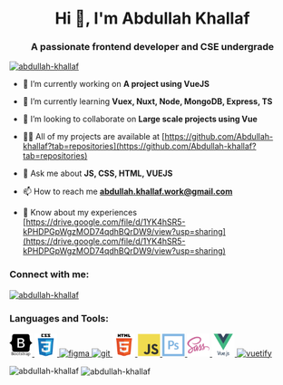 <h1 align="center">Hi 👋, I'm Abdullah Khallaf</h1>
<h3 align="center">A passionate frontend developer and CSE undergrade</h3>

<p align="left"> <a href="https://github.com/ryo-ma/github-profile-trophy"><img src="https://github-profile-trophy.vercel.app/?username=abdullah-khallaf" alt="abdullah-khallaf" /></a> </p>

- 🔭 I’m currently working on **A project using VueJS**

- 🌱 I’m currently learning **Vuex, Nuxt, Node, MongoDB, Express, TS**

- 👯 I’m looking to collaborate on **Large scale projects using Vue**

- 👨‍💻 All of my projects are available at [https://github.com/Abdullah-khallaf?tab=repositories](https://github.com/Abdullah-khallaf?tab=repositories)

- 💬 Ask me about **JS, CSS, HTML, VUEJS**

- 📫 How to reach me **abdullah.khallaf.work@gmail.com**

- 📄 Know about my experiences [https://drive.google.com/file/d/1YK4hSR5-kPHDPGpWgzMOD74qdhBQrDW9/view?usp=sharing](https://drive.google.com/file/d/1YK4hSR5-kPHDPGpWgzMOD74qdhBQrDW9/view?usp=sharing)

<h3 align="left">Connect with me:</h3>
<p align="left">
<a href="https://linkedin.com/in/abdullah-khallaf" target="blank"><img align="center" src="https://raw.githubusercontent.com/rahuldkjain/github-profile-readme-generator/master/src/images/icons/Social/linked-in-alt.svg" alt="abdullah-khallaf" height="30" width="40" /></a>
</p>

<h3 align="left">Languages and Tools:</h3>
<p align="left"> <a href="https://getbootstrap.com" target="_blank" rel="noreferrer"> <img src="https://raw.githubusercontent.com/devicons/devicon/master/icons/bootstrap/bootstrap-plain-wordmark.svg" alt="bootstrap" width="40" height="40"/> </a> <a href="https://www.w3schools.com/css/" target="_blank" rel="noreferrer"> <img src="https://raw.githubusercontent.com/devicons/devicon/master/icons/css3/css3-original-wordmark.svg" alt="css3" width="40" height="40"/> </a> <a href="https://www.figma.com/" target="_blank" rel="noreferrer"> <img src="https://www.vectorlogo.zone/logos/figma/figma-icon.svg" alt="figma" width="40" height="40"/> </a> <a href="https://git-scm.com/" target="_blank" rel="noreferrer"> <img src="https://www.vectorlogo.zone/logos/git-scm/git-scm-icon.svg" alt="git" width="40" height="40"/> </a> <a href="https://www.w3.org/html/" target="_blank" rel="noreferrer"> <img src="https://raw.githubusercontent.com/devicons/devicon/master/icons/html5/html5-original-wordmark.svg" alt="html5" width="40" height="40"/> </a> <a href="https://developer.mozilla.org/en-US/docs/Web/JavaScript" target="_blank" rel="noreferrer"> <img src="https://raw.githubusercontent.com/devicons/devicon/master/icons/javascript/javascript-original.svg" alt="javascript" width="40" height="40"/> </a> <a href="https://www.photoshop.com/en" target="_blank" rel="noreferrer"> <img src="https://raw.githubusercontent.com/devicons/devicon/master/icons/photoshop/photoshop-line.svg" alt="photoshop" width="40" height="40"/> </a> <a href="https://sass-lang.com" target="_blank" rel="noreferrer"> <img src="https://raw.githubusercontent.com/devicons/devicon/master/icons/sass/sass-original.svg" alt="sass" width="40" height="40"/> </a> <a href="https://vuejs.org/" target="_blank" rel="noreferrer"> <img src="https://raw.githubusercontent.com/devicons/devicon/master/icons/vuejs/vuejs-original-wordmark.svg" alt="vuejs" width="40" height="40"/> </a> <a href="https://vuetifyjs.com/en/" target="_blank" rel="noreferrer"> <img src="https://bestofjs.org/logos/vuetify.svg" alt="vuetify" width="40" height="40"/> </a> </p>

<p><img align="left" src="https://github-readme-stats.vercel.app/api/top-langs?username=abdullah-khallaf&show_icons=true&locale=en&layout=compact" alt="abdullah-khallaf" /></p>

<p>&nbsp;<img align="center" src="https://github-readme-stats.vercel.app/api?username=abdullah-khallaf&show_icons=true&locale=en" alt="abdullah-khallaf" /></p>
